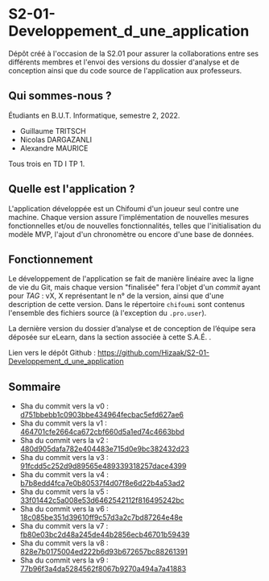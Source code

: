 # S2-01-Developpement_d_une_application
Dépôt créé à l'occasion de la S2.01 pour assurer la collaborations entre ses différents membres et l'envoi des versions du dossier d'analyse et de conception ainsi que du code source de l'application aux professeurs.

## Qui sommes-nous ?

Étudiants en B.U.T. Informatique, semestre 2, 2022.

- Guillaume TRITSCH
- Nicolas DARGAZANLI
- Alexandre MAURICE

Tous trois en TD I TP 1.

## Quelle est l'application ?

L'application développée est un Chifoumi d'un joueur seul contre une machine. Chaque version assure l'implémentation de nouvelles mesures fonctionnelles et/ou de nouvelles fonctionnalités, telles que l'initialisation du modèle MVP, l'ajout d'un chronomètre ou encore d'une base de données.

## Fonctionnement

Le développement de l'application se fait de manière linéaire avec la ligne de vie du Git, mais chaque version "finalisée" fera l'objet d'un *commit* ayant pour *TAG* : 
vX, X représentant le n° de la version, ainsi que d'une description de cette version.
 Dans le répertoire ```chifoumi``` sont contenus l'ensemble des fichiers source (à l'exception du ``.pro.user``).
 
La dernière version du dossier d’analyse et de conception de l’équipe sera déposée sur eLearn, dans la section associée à cette S.A.É. .

Lien vers le dépôt Github : https://github.com/Hizaak/S2-01-Developpement_d_une_application

## Sommaire
- Sha du commit vers la v0 : [d751bbebb1c0903bbe434964fecbac5efd627ae6](https://github.com/Hizaak/S2-01-Developpement_d_une_application/commit/d751bbebb1c0903bbe434964fecbac5efd627ae6)
- Sha du commit vers la v1 : [464701cfe2664ca672cbf660d5a1ed74c4663bbd](https://github.com/Hizaak/S2-01-Developpement_d_une_application/commit/464701cfe2664ca672cbf660d5a1ed74c4663bbd)
- Sha du commit vers la v2 : [480d905dafa782e404483e715d0e9bc382432d23](https://github.com/Hizaak/S2-01-Developpement_d_une_application/commit/480d905dafa782e404483e715d0e9bc382432d23)
- Sha du commit vers la v3 : [91fcdd5c252d9d89565e489339318257dace4399](https://github.com/Hizaak/S2-01-Developpement_d_une_application/commit/91fcdd5c252d9d89565e489339318257dace4399)
- Sha du commit vers la v4 : [b7b8edd4fca7e0b80537f4d07f8e6d22b4a53ad2](https://github.com/Hizaak/S2-01-Developpement_d_une_application/commit/b7b8edd4fca7e0b80537f4d07f8e6d22b4a53ad2)
- Sha du commit vers la v5 : [33f01442c5a008e53d6462542112f816495242bc](https://github.com/Hizaak/S2-01-Developpement_d_une_application/commit/33f01442c5a008e53d6462542112f816495242bc)
- Sha du commit vers la v6 : [18c085be351d39610ff9c57d3a2c7bd87264e48e](https://github.com/Hizaak/S2-01-Developpement_d_une_application/commit/6244035ccb248d6a6c18406512cef991a0559e51)
- Sha du commit vers la v7 : [fb80e03bc2d48a245de44b2856ecb46701b59439](https://github.com/Hizaak/S2-01-Developpement_d_une_application/commit/fb80e03bc2d48a245de44b2856ecb46701b59439)
- Sha du commit vers la v8 : [828e7b0175004ed222b6d93b672657bc88261391](https://github.com/Hizaak/S2-01-Developpement_d_une_application/commit/828e7b0175004ed222b6d93b672657bc88261391)
- Sha du commit vers la v9 : [77b96f3a4da5284562f8067b9270a494a7a41883](https://github.com/Hizaak/S2-01-Developpement_d_une_application/commit/77b96f3a4da5284562f8067b9270a494a7a41883)
